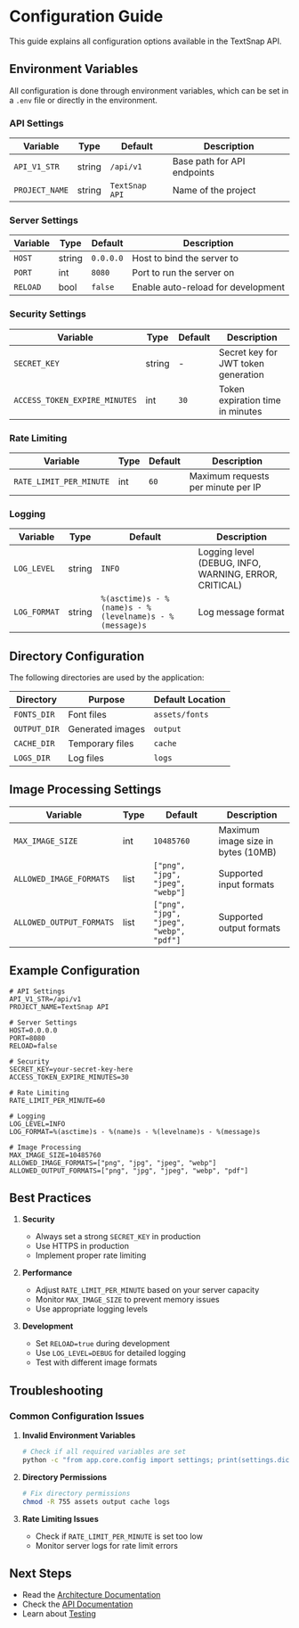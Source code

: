 # Configuration Guide

This guide explains all configuration options available in the TextSnap API.

## Environment Variables

All configuration is done through environment variables, which can be set in a `.env` file or directly in the environment.

### API Settings

| Variable | Type | Default | Description |
|----------|------|---------|-------------|
| `API_V1_STR` | string | `/api/v1` | Base path for API endpoints |
| `PROJECT_NAME` | string | `TextSnap API` | Name of the project |

### Server Settings

| Variable | Type | Default | Description |
|----------|------|---------|-------------|
| `HOST` | string | `0.0.0.0` | Host to bind the server to |
| `PORT` | int | `8080` | Port to run the server on |
| `RELOAD` | bool | `false` | Enable auto-reload for development |

### Security Settings

| Variable | Type | Default | Description |
|----------|------|---------|-------------|
| `SECRET_KEY` | string | - | Secret key for JWT token generation |
| `ACCESS_TOKEN_EXPIRE_MINUTES` | int | `30` | Token expiration time in minutes |

### Rate Limiting

| Variable | Type | Default | Description |
|----------|------|---------|-------------|
| `RATE_LIMIT_PER_MINUTE` | int | `60` | Maximum requests per minute per IP |

### Logging

| Variable | Type | Default | Description |
|----------|------|---------|-------------|
| `LOG_LEVEL` | string | `INFO` | Logging level (DEBUG, INFO, WARNING, ERROR, CRITICAL) |
| `LOG_FORMAT` | string | `%(asctime)s - %(name)s - %(levelname)s - %(message)s` | Log message format |

## Directory Configuration

The following directories are used by the application:

| Directory | Purpose | Default Location |
|-----------|---------|------------------|
| `FONTS_DIR` | Font files | `assets/fonts` |
| `OUTPUT_DIR` | Generated images | `output` |
| `CACHE_DIR` | Temporary files | `cache` |
| `LOGS_DIR` | Log files | `logs` |

## Image Processing Settings

| Variable | Type | Default | Description |
|----------|------|---------|-------------|
| `MAX_IMAGE_SIZE` | int | `10485760` | Maximum image size in bytes (10MB) |
| `ALLOWED_IMAGE_FORMATS` | list | `["png", "jpg", "jpeg", "webp"]` | Supported input formats |
| `ALLOWED_OUTPUT_FORMATS` | list | `["png", "jpg", "jpeg", "webp", "pdf"]` | Supported output formats |

## Example Configuration

```env
# API Settings
API_V1_STR=/api/v1
PROJECT_NAME=TextSnap API

# Server Settings
HOST=0.0.0.0
PORT=8080
RELOAD=false

# Security
SECRET_KEY=your-secret-key-here
ACCESS_TOKEN_EXPIRE_MINUTES=30

# Rate Limiting
RATE_LIMIT_PER_MINUTE=60

# Logging
LOG_LEVEL=INFO
LOG_FORMAT=%(asctime)s - %(name)s - %(levelname)s - %(message)s

# Image Processing
MAX_IMAGE_SIZE=10485760
ALLOWED_IMAGE_FORMATS=["png", "jpg", "jpeg", "webp"]
ALLOWED_OUTPUT_FORMATS=["png", "jpg", "jpeg", "webp", "pdf"]
```

## Best Practices

1. **Security**
   - Always set a strong `SECRET_KEY` in production
   - Use HTTPS in production
   - Implement proper rate limiting

2. **Performance**
   - Adjust `RATE_LIMIT_PER_MINUTE` based on your server capacity
   - Monitor `MAX_IMAGE_SIZE` to prevent memory issues
   - Use appropriate logging levels

3. **Development**
   - Set `RELOAD=true` during development
   - Use `LOG_LEVEL=DEBUG` for detailed logging
   - Test with different image formats

## Troubleshooting

### Common Configuration Issues

1. **Invalid Environment Variables**
   ```bash
   # Check if all required variables are set
   python -c "from app.core.config import settings; print(settings.dict())"
   ```

2. **Directory Permissions**
   ```bash
   # Fix directory permissions
   chmod -R 755 assets output cache logs
   ```

3. **Rate Limiting Issues**
   - Check if `RATE_LIMIT_PER_MINUTE` is set too low
   - Monitor server logs for rate limit errors

## Next Steps

- Read the [Architecture Documentation](architecture.md)
- Check the [API Documentation](api.md)
- Learn about [Testing](testing.md) 